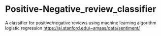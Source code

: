 # Positive-Negative_review_classifier
A classifier for positive/negative reviews using machine learning algorithm  logistic regression
https://ai.stanford.edu/~amaas/data/sentiment/
